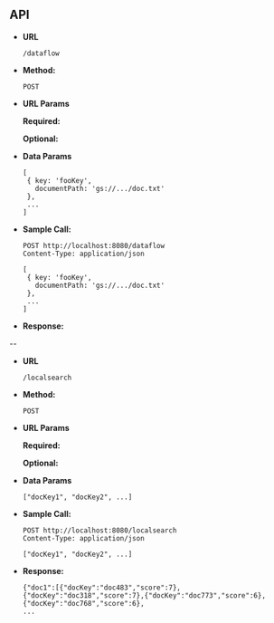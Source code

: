 API
----


* **URL**

  `/dataflow`

* **Method:**
  

	`POST`
  
*  **URL Params**

   **Required:**
 	    
   **Optional:**
 

* **Data Params**

	```
	[
	 { key: 'fooKey',
	   documentPath: 'gs://.../doc.txt'
	 },
	 ...
	]
	```
* **Sample Call:**

	```
	POST http://localhost:8080/dataflow
	Content-Type: application/json
	
	[
	 { key: 'fooKey',
	   documentPath: 'gs://.../doc.txt'
	 },
	 ...
	]
	```
* **Response:**

--

* **URL**

  `/localsearch`

* **Method:**
  

	`POST`
  
*  **URL Params**

   **Required:**
 	    
   **Optional:**
 

* **Data Params**

	```
	["docKey1", "docKey2", ...]
	```
* **Sample Call:**

	```
	POST http://localhost:8080/localsearch
	Content-Type: application/json
	
	["docKey1", "docKey2", ...]
	```
* **Response:**

	```
	{"doc1":[{"docKey":"doc483","score":7},{"docKey":"doc318","score":7},{"docKey":"doc773","score":6},{"docKey":"doc768","score":6},
	...
	```
